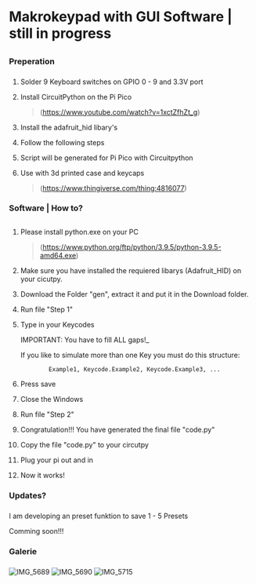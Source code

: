 

# Makrokeypad with GUI Software | still in progress <h2> 

### Preperation <h3>

1. Solder 9 Keyboard switches on GPIO 0 - 9 and 3.3V port 
 
2. Install CircuitPython on the Pi Pico 
   > (https://www.youtube.com/watch?v=1xctZfhZt_g)

3. Install the adafruit_hid libary's

4. Follow the following steps

5. Script will be generated for Pi Pico with Circuitpython

6. Use with 3d printed case and keycaps 
    > (https://www.thingiverse.com/thing:4816077)

### Software | How to? <h2>

1.  Please install python.exe on your PC
    > (https://www.python.org/ftp/python/3.9.5/python-3.9.5-amd64.exe) 

2.  Make sure you have installed the requiered libarys (Adafruit_HID) on your cicutpy.

3.  Download the Folder "gen", extract it and put it in the Download folder. 

4.  Run file "Step 1"

5.  Type in your Keycodes

    IMPORTANT: You have to fill ALL gaps!_
    
    If you like to simulate more than one Key you must do this structure:
    
                Example1, Keycode.Example2, Keycode.Example3, ...

6.  Press save

7.  Close the Windows 

8.  Run file "Step 2"

9.  Congratulation!!! You have generated the final file "code.py"

10. Copy the file "code.py" to your circutpy

11. Plug your pi out and in 

12. Now it works!

### Updates? <h3>

I am developing an preset funktion to save 1 - 5 Presets

Comming soon!!!


### Galerie <h3>
    
![IMG_5689](https://user-images.githubusercontent.com/73909061/117584020-b9354f00-b10a-11eb-8d3a-ffbce342e9c3.jpg)
![IMG_5690](https://user-images.githubusercontent.com/73909061/117584014-b4709b00-b10a-11eb-8a34-c3ec8831a3a3.jpg)
![IMG_5715](https://user-images.githubusercontent.com/73909061/117584017-b76b8b80-b10a-11eb-9fbb-da153568554b.JPG)


